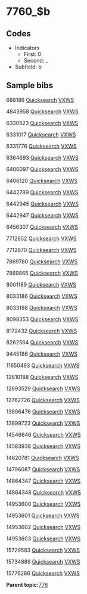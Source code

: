 # 7760\_$b

## Codes

-   Indicators
    -   First: 0
    -   Second: \_
-   Subfield: b

## Sample bibs

688186 [Quicksearch](https://search.library.yale.edu/catalog/688186) [VXWS](http://prodorbis.library.yale.edu:7014/vxws/GetHoldingsService?bibId=688186)

4843958 [Quicksearch](https://search.library.yale.edu/catalog/4843958) [VXWS](http://prodorbis.library.yale.edu:7014/vxws/GetHoldingsService?bibId=4843958)

6330523 [Quicksearch](https://search.library.yale.edu/catalog/6330523) [VXWS](http://prodorbis.library.yale.edu:7014/vxws/GetHoldingsService?bibId=6330523)

6331017 [Quicksearch](https://search.library.yale.edu/catalog/6331017) [VXWS](http://prodorbis.library.yale.edu:7014/vxws/GetHoldingsService?bibId=6331017)

6331776 [Quicksearch](https://search.library.yale.edu/catalog/6331776) [VXWS](http://prodorbis.library.yale.edu:7014/vxws/GetHoldingsService?bibId=6331776)

6364693 [Quicksearch](https://search.library.yale.edu/catalog/6364693) [VXWS](http://prodorbis.library.yale.edu:7014/vxws/GetHoldingsService?bibId=6364693)

6406097 [Quicksearch](https://search.library.yale.edu/catalog/6406097) [VXWS](http://prodorbis.library.yale.edu:7014/vxws/GetHoldingsService?bibId=6406097)

6406120 [Quicksearch](https://search.library.yale.edu/catalog/6406120) [VXWS](http://prodorbis.library.yale.edu:7014/vxws/GetHoldingsService?bibId=6406120)

6442789 [Quicksearch](https://search.library.yale.edu/catalog/6442789) [VXWS](http://prodorbis.library.yale.edu:7014/vxws/GetHoldingsService?bibId=6442789)

6442945 [Quicksearch](https://search.library.yale.edu/catalog/6442945) [VXWS](http://prodorbis.library.yale.edu:7014/vxws/GetHoldingsService?bibId=6442945)

6442947 [Quicksearch](https://search.library.yale.edu/catalog/6442947) [VXWS](http://prodorbis.library.yale.edu:7014/vxws/GetHoldingsService?bibId=6442947)

6456307 [Quicksearch](https://search.library.yale.edu/catalog/6456307) [VXWS](http://prodorbis.library.yale.edu:7014/vxws/GetHoldingsService?bibId=6456307)

7712652 [Quicksearch](https://search.library.yale.edu/catalog/7712652) [VXWS](http://prodorbis.library.yale.edu:7014/vxws/GetHoldingsService?bibId=7712652)

7712670 [Quicksearch](https://search.library.yale.edu/catalog/7712670) [VXWS](http://prodorbis.library.yale.edu:7014/vxws/GetHoldingsService?bibId=7712670)

7869780 [Quicksearch](https://search.library.yale.edu/catalog/7869780) [VXWS](http://prodorbis.library.yale.edu:7014/vxws/GetHoldingsService?bibId=7869780)

7869865 [Quicksearch](https://search.library.yale.edu/catalog/7869865) [VXWS](http://prodorbis.library.yale.edu:7014/vxws/GetHoldingsService?bibId=7869865)

8001189 [Quicksearch](https://search.library.yale.edu/catalog/8001189) [VXWS](http://prodorbis.library.yale.edu:7014/vxws/GetHoldingsService?bibId=8001189)

8033186 [Quicksearch](https://search.library.yale.edu/catalog/8033186) [VXWS](http://prodorbis.library.yale.edu:7014/vxws/GetHoldingsService?bibId=8033186)

8033198 [Quicksearch](https://search.library.yale.edu/catalog/8033198) [VXWS](http://prodorbis.library.yale.edu:7014/vxws/GetHoldingsService?bibId=8033198)

8098353 [Quicksearch](https://search.library.yale.edu/catalog/8098353) [VXWS](http://prodorbis.library.yale.edu:7014/vxws/GetHoldingsService?bibId=8098353)

8172432 [Quicksearch](https://search.library.yale.edu/catalog/8172432) [VXWS](http://prodorbis.library.yale.edu:7014/vxws/GetHoldingsService?bibId=8172432)

8262564 [Quicksearch](https://search.library.yale.edu/catalog/8262564) [VXWS](http://prodorbis.library.yale.edu:7014/vxws/GetHoldingsService?bibId=8262564)

9445186 [Quicksearch](https://search.library.yale.edu/catalog/9445186) [VXWS](http://prodorbis.library.yale.edu:7014/vxws/GetHoldingsService?bibId=9445186)

11650493 [Quicksearch](https://search.library.yale.edu/catalog/11650493) [VXWS](http://prodorbis.library.yale.edu:7014/vxws/GetHoldingsService?bibId=11650493)

12610188 [Quicksearch](https://search.library.yale.edu/catalog/12610188) [VXWS](http://prodorbis.library.yale.edu:7014/vxws/GetHoldingsService?bibId=12610188)

12693529 [Quicksearch](https://search.library.yale.edu/catalog/12693529) [VXWS](http://prodorbis.library.yale.edu:7014/vxws/GetHoldingsService?bibId=12693529)

12762726 [Quicksearch](https://search.library.yale.edu/catalog/12762726) [VXWS](http://prodorbis.library.yale.edu:7014/vxws/GetHoldingsService?bibId=12762726)

13896476 [Quicksearch](https://search.library.yale.edu/catalog/13896476) [VXWS](http://prodorbis.library.yale.edu:7014/vxws/GetHoldingsService?bibId=13896476)

13899723 [Quicksearch](https://search.library.yale.edu/catalog/13899723) [VXWS](http://prodorbis.library.yale.edu:7014/vxws/GetHoldingsService?bibId=13899723)

14546646 [Quicksearch](https://search.library.yale.edu/catalog/14546646) [VXWS](http://prodorbis.library.yale.edu:7014/vxws/GetHoldingsService?bibId=14546646)

14583938 [Quicksearch](https://search.library.yale.edu/catalog/14583938) [VXWS](http://prodorbis.library.yale.edu:7014/vxws/GetHoldingsService?bibId=14583938)

14620781 [Quicksearch](https://search.library.yale.edu/catalog/14620781) [VXWS](http://prodorbis.library.yale.edu:7014/vxws/GetHoldingsService?bibId=14620781)

14796087 [Quicksearch](https://search.library.yale.edu/catalog/14796087) [VXWS](http://prodorbis.library.yale.edu:7014/vxws/GetHoldingsService?bibId=14796087)

14864347 [Quicksearch](https://search.library.yale.edu/catalog/14864347) [VXWS](http://prodorbis.library.yale.edu:7014/vxws/GetHoldingsService?bibId=14864347)

14864348 [Quicksearch](https://search.library.yale.edu/catalog/14864348) [VXWS](http://prodorbis.library.yale.edu:7014/vxws/GetHoldingsService?bibId=14864348)

14953600 [Quicksearch](https://search.library.yale.edu/catalog/14953600) [VXWS](http://prodorbis.library.yale.edu:7014/vxws/GetHoldingsService?bibId=14953600)

14953601 [Quicksearch](https://search.library.yale.edu/catalog/14953601) [VXWS](http://prodorbis.library.yale.edu:7014/vxws/GetHoldingsService?bibId=14953601)

14953602 [Quicksearch](https://search.library.yale.edu/catalog/14953602) [VXWS](http://prodorbis.library.yale.edu:7014/vxws/GetHoldingsService?bibId=14953602)

14953603 [Quicksearch](https://search.library.yale.edu/catalog/14953603) [VXWS](http://prodorbis.library.yale.edu:7014/vxws/GetHoldingsService?bibId=14953603)

15729583 [Quicksearch](https://search.library.yale.edu/catalog/15729583) [VXWS](http://prodorbis.library.yale.edu:7014/vxws/GetHoldingsService?bibId=15729583)

15734889 [Quicksearch](https://search.library.yale.edu/catalog/15734889) [VXWS](http://prodorbis.library.yale.edu:7014/vxws/GetHoldingsService?bibId=15734889)

15776286 [Quicksearch](https://search.library.yale.edu/catalog/15776286) [VXWS](http://prodorbis.library.yale.edu:7014/vxws/GetHoldingsService?bibId=15776286)

**Parent topic:**[776](../../tags/776/776.md)

